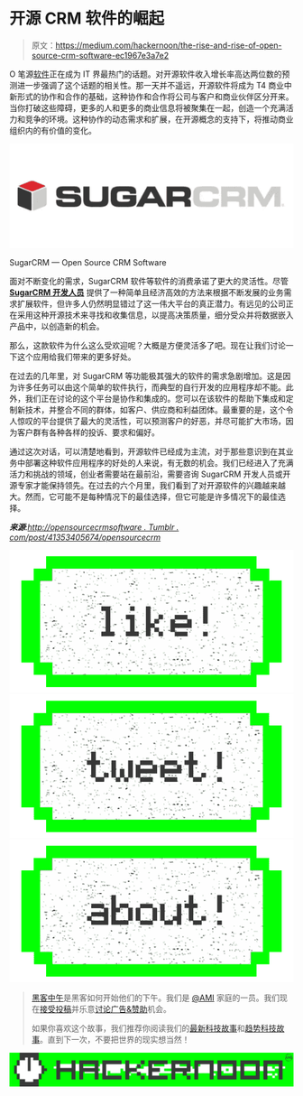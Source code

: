 # 开源 CRM 软件的崛起

> 原文：<https://medium.com/hackernoon/the-rise-and-rise-of-open-source-crm-software-ec1967e3a7e2>

O 笔源[软件](https://hackernoon.com/tagged/software)正在成为 IT 界最热门的话题。对开源软件收入增长率高达两位数的预测进一步强调了这个话题的相关性。那一天并不遥远，开源软件将成为 T4 商业中新形式的协作和合作的基础，这种协作和合作将公司与客户和商业伙伴区分开来。当你打破这些障碍，更多的人和更多的商业信息将被聚集在一起，创造一个充满活力和竞争的环境。这种协作的动态需求和扩展，在开源概念的支持下，将推动商业组织内的有价值的变化。

![](img/35c8ab085306f2f6030df06dec09dc9c.png)

SugarCRM — Open Source CRM Software

面对不断变化的需求，SugarCRM 软件等软件的消费承诺了更大的灵活性。尽管 [**SugarCRM 开发人员**](http://www.osscube.com/sugarcrm) 提供了一种简单且经济高效的方法来根据不断发展的业务需求扩展软件，但许多人仍然明显错过了这一伟大平台的真正潜力。有远见的公司正在采用这种开源技术来寻找和收集信息，以提高决策质量，细分受众并将数据嵌入产品中，以创造新的机会。

那么，这款软件为什么这么受欢迎呢？大概是方便灵活多了吧。现在让我们讨论一下这个应用给我们带来的更多好处。

在过去的几年里，对 SugarCRM 等功能极其强大的软件的需求急剧增加。这是因为许多任务可以由这个简单的软件执行，而典型的自行开发的应用程序却不能。此外，我们正在讨论的这个平台是协作和集成的。您可以在该软件的帮助下集成和定制新技术，并整合不同的群体，如客户、供应商和利益团体。最重要的是，这个令人惊叹的平台提供了最大的灵活性，可以预测客户的好恶，并尽可能扩大市场，因为客户群有各种各样的投诉、要求和偏好。

通过这次对话，可以清楚地看到，开源软件已经成为主流，对于那些意识到在其业务中部署这种软件应用程序的好处的人来说，有无数的机会。我们已经进入了充满活力和挑战的领域，创业者需要站在最前沿，需要咨询 SugarCRM 开发人员或开源专家才能保持领先。在过去的六个月里，我们看到了对开源软件的兴趣越来越大。然而，它可能不是每种情况下的最佳选择，但它可能是许多情况下的最佳选择。

***来源***:[*http://opensourcecrmsoftware . Tumblr . com/post/41353405674/opensourcecrm*](http://opensourcecrmsoftware.tumblr.com/post/41353405674/opensourcecrm)

[![](img/50ef4044ecd4e250b5d50f368b775d38.png)](http://bit.ly/HackernoonFB)[![](img/979d9a46439d5aebbdcdca574e21dc81.png)](https://goo.gl/k7XYbx)[![](img/2930ba6bd2c12218fdbbf7e02c8746ff.png)](https://goo.gl/4ofytp)

> [黑客中午](http://bit.ly/Hackernoon)是黑客如何开始他们的下午。我们是 [@AMI](http://bit.ly/atAMIatAMI) 家庭的一员。我们现在[接受投稿](http://bit.ly/hackernoonsubmission)并乐意[讨论广告&赞助](mailto:partners@amipublications.com)机会。
> 
> 如果你喜欢这个故事，我们推荐你阅读我们的[最新科技故事](http://bit.ly/hackernoonlatestt)和[趋势科技故事](https://hackernoon.com/trending)。直到下一次，不要把世界的现实想当然！

[![](img/be0ca55ba73a573dce11effb2ee80d56.png)](https://goo.gl/Ahtev1)